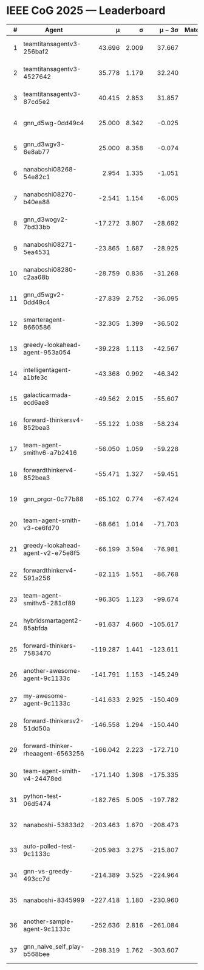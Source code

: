 # IEEE CoG 2025 — Leaderboard

| # | Agent | μ | σ | μ − 3σ | Matches | Updated |
|---:|---|---:|---:|---:|---:|---|
| 1 | teamtitansagentv3-256baf2 | 43.696 | 2.009 | 37.667 | 440 | 2025-08-28 17:00 |
| 2 | teamtitansagentv3-4527642 | 35.778 | 1.179 | 32.240 | 600 | 2025-08-28 17:00 |
| 3 | teamtitansagentv3-87cd5e2 | 40.415 | 2.853 | 31.857 | 620 | 2025-08-28 17:00 |
| 4 | gnn_d5wg-0dd49c4 | 25.000 | 8.342 | -0.025 | 20 | 2025-08-28 17:00 |
| 5 | gnn_d3wgv3-6e8ab77 | 25.000 | 8.358 | -0.074 | 60 | 2025-08-28 17:00 |
| 6 | nanaboshi08268-54e82c1 | 2.954 | 1.335 | -1.051 | 600 | 2025-08-28 17:00 |
| 7 | nanaboshi08270-b40ea88 | -2.541 | 1.154 | -6.005 | 760 | 2025-08-28 17:00 |
| 8 | gnn_d3wogv2-7bd33bb | -17.272 | 3.807 | -28.692 | 28 | 2025-08-28 17:00 |
| 9 | nanaboshi08271-5ea4531 | -23.865 | 1.687 | -28.925 | 840 | 2025-08-28 17:00 |
| 10 | nanaboshi08280-c2aa68b | -28.759 | 0.836 | -31.268 | 760 | 2025-08-28 17:00 |
| 11 | gnn_d5wgv2-0dd49c4 | -27.839 | 2.752 | -36.095 | 20 | 2025-08-28 17:00 |
| 12 | smarteragent-8660586 | -32.305 | 1.399 | -36.502 | 664 | 2025-08-28 17:00 |
| 13 | greedy-lookahead-agent-953a054 | -39.228 | 1.113 | -42.567 | 684 | 2025-08-28 17:00 |
| 14 | intelligentagent-a1bfe3c | -43.368 | 0.992 | -46.342 | 500 | 2025-08-28 17:00 |
| 15 | galacticarmada-ecd6ae8 | -49.562 | 2.015 | -55.607 | 600 | 2025-08-28 17:00 |
| 16 | forward-thinkersv4-852bea3 | -55.122 | 1.038 | -58.234 | 440 | 2025-08-28 17:00 |
| 17 | team-agent-smithv6-a7b2416 | -56.050 | 1.059 | -59.228 | 820 | 2025-08-28 17:00 |
| 18 | forwardthinkerv4-852bea3 | -55.471 | 1.327 | -59.451 | 478 | 2025-08-28 17:00 |
| 19 | gnn_prgcr-0c77b88 | -65.102 | 0.774 | -67.424 | 540 | 2025-08-28 17:00 |
| 20 | team-agent-smith-v3-ce6fd70 | -68.661 | 1.014 | -71.703 | 718 | 2025-08-28 17:00 |
| 21 | greedy-lookahead-agent-v2-e75e8f5 | -66.199 | 3.594 | -76.981 | 684 | 2025-08-28 17:00 |
| 22 | forwardthinkerv4-591a256 | -82.115 | 1.551 | -86.768 | 690 | 2025-08-28 17:00 |
| 23 | team-agent-smithv5-281cf89 | -96.305 | 1.123 | -99.674 | 520 | 2025-08-28 17:00 |
| 24 | hybridsmartagent2-85abfda | -91.637 | 4.660 | -105.617 | 728 | 2025-08-28 17:00 |
| 25 | forward-thinkers-7583470 | -119.287 | 1.441 | -123.611 | 520 | 2025-08-28 17:00 |
| 26 | another-awesome-agent-9c1133c | -141.791 | 1.153 | -145.249 | 560 | 2025-08-28 17:00 |
| 27 | my-awesome-agent-9c1133c | -141.633 | 2.925 | -150.409 | 560 | 2025-08-28 17:00 |
| 28 | forward-thinkersv2-51dd50a | -146.558 | 1.294 | -150.440 | 624 | 2025-08-28 17:00 |
| 29 | forward-thinker-rheaagent-6563256 | -166.042 | 2.223 | -172.710 | 724 | 2025-08-28 17:00 |
| 30 | team-agent-smith-v4-24478ed | -171.140 | 1.398 | -175.335 | 658 | 2025-08-28 17:00 |
| 31 | python-test-06d5474 | -182.765 | 5.005 | -197.782 | 560 | 2025-08-28 17:00 |
| 32 | nanaboshi-53833d2 | -203.463 | 1.670 | -208.473 | 600 | 2025-08-28 17:00 |
| 33 | auto-polled-test-9c1133c | -205.983 | 3.275 | -215.807 | 700 | 2025-08-28 17:00 |
| 34 | gnn-vs-greedy-493cc7d | -214.389 | 3.525 | -224.964 | 480 | 2025-08-28 17:00 |
| 35 | nanaboshi-8345999 | -227.418 | 1.180 | -230.960 | 580 | 2025-08-28 17:00 |
| 36 | another-sample-agent-9c1133c | -252.636 | 2.816 | -261.084 | 680 | 2025-08-28 17:00 |
| 37 | gnn_naive_self_play-b568bee | -298.319 | 1.762 | -303.607 | 400 | 2025-08-28 17:00 |
